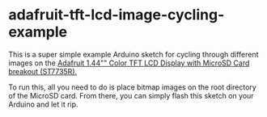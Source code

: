 # adafruit-tft-lcd-image-cycling-example

This is a super simple example Arduino sketch for cycling through different images on the [Adafruit 1.44"" Color TFT LCD Display with MicroSD Card breakout (ST7735R).](https://www.adafruit.com/product/2088)

To run this, all you need to do is place bitmap images on the root directory of the MicroSD card. From there, you can simply flash this sketch on your Arduino and let it rip.
